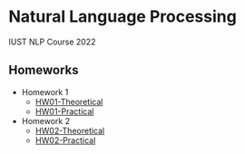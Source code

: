 # Natural Language Processing

IUST NLP Course 2022

## Homeworks

- Homework 1
  - [HW01-Theoretical](NLP/Homework-01-Theoretical.md)    
  - [HW01-Practical](NLP/Homework-01-Practical.md)
- Homework 2
  - [HW02-Theoretical](NLP/Homework-02-Theoretical.md)    
  - [HW02-Practical](NLP/Homework-02-Practical.ipynb)